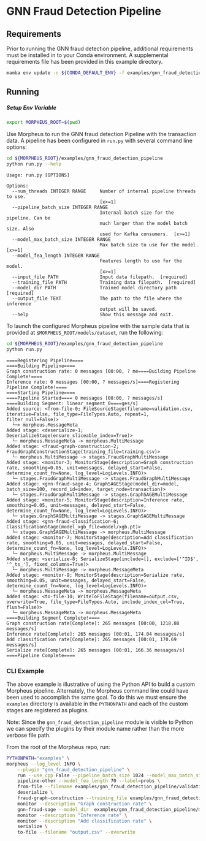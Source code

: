 <!--
SPDX-FileCopyrightText: Copyright (c) 2021-2023, NVIDIA CORPORATION & AFFILIATES. All rights reserved.
SPDX-License-Identifier: Apache-2.0

Licensed under the Apache License, Version 2.0 (the "License");
you may not use this file except in compliance with the License.
You may obtain a copy of the License at

http://www.apache.org/licenses/LICENSE-2.0

Unless required by applicable law or agreed to in writing, software
distributed under the License is distributed on an "AS IS" BASIS,
WITHOUT WARRANTIES OR CONDITIONS OF ANY KIND, either express or implied.
See the License for the specific language governing permissions and
limitations under the License.
-->
# GNN Fraud Detection Pipeline

## Requirements

Prior to running the GNN fraud detection pipeline, additional requirements must be installed in to your Conda environment. A supplemental requirements file has been provided in this example directory.

```bash
mamba env update -n ${CONDA_DEFAULT_ENV} -f examples/gnn_fraud_detection_pipeline/requirements.yml
```

## Running

##### Setup Env Variable
```bash
export MORPHEUS_ROOT=$(pwd)
```

Use Morpheus to run the GNN fraud detection Pipeline with the transaction data. A pipeline has been configured in `run.py` with several command line options:

```bash
cd ${MORPHEUS_ROOT}/examples/gnn_fraud_detection_pipeline
python run.py --help
```
```
Usage: run.py [OPTIONS]

Options:
  --num_threads INTEGER RANGE     Number of internal pipeline threads to use.
                                  [x>=1]
  --pipeline_batch_size INTEGER RANGE
                                  Internal batch size for the pipeline. Can be
                                  much larger than the model batch size. Also
                                  used for Kafka consumers.  [x>=1]
  --model_max_batch_size INTEGER RANGE
                                  Max batch size to use for the model.  [x>=1]
  --model_fea_length INTEGER RANGE
                                  Features length to use for the model.
                                  [x>=1]
  --input_file PATH               Input data filepath.  [required]
  --training_file PATH            Training data filepath.  [required]
  --model_dir PATH                Trained model directory path  [required]
  --output_file TEXT              The path to the file where the inference
                                  output will be saved.
  --help                          Show this message and exit.
```

To launch the configured Morpheus pipeline with the sample data that is provided at `$MORPHEUS_ROOT/models/dataset`, run the following:

```bash
cd ${MORPHEUS_ROOT}/examples/gnn_fraud_detection_pipeline
python run.py
```
```
====Registering Pipeline====
====Building Pipeline====
Graph construction rate: 0 messages [00:00, ? me====Building Pipeline Complete!====
Inference rate: 0 messages [00:00, ? messages/s]====Registering Pipeline Complete!====
====Starting Pipeline====
====Pipeline Started==== 0 messages [00:00, ? messages/s]
====Building Segment: linear_segment_0====ges/s]
Added source: <from-file-0; FileSourceStage(filename=validation.csv, iterative=False, file_type=FileTypes.Auto, repeat=1, filter_null=False)>
  └─> morpheus.MessageMeta
Added stage: <deserialize-1; DeserializeStage(ensure_sliceable_index=True)>
  └─ morpheus.MessageMeta -> morpheus.MultiMessage
Added stage: <fraud-graph-construction-2; FraudGraphConstructionStage(training_file=training.csv)>
  └─ morpheus.MultiMessage -> stages.FraudGraphMultiMessage
Added stage: <monitor-3; MonitorStage(description=Graph construction rate, smoothing=0.05, unit=messages, delayed_start=False, determine_count_fn=None, log_level=LogLevels.INFO)>
  └─ stages.FraudGraphMultiMessage -> stages.FraudGraphMultiMessage
Added stage: <gnn-fraud-sage-4; GraphSAGEStage(model_dir=model, batch_size=100, record_id=index, target_node=transaction)>
  └─ stages.FraudGraphMultiMessage -> stages.GraphSAGEMultiMessage
Added stage: <monitor-5; MonitorStage(description=Inference rate, smoothing=0.05, unit=messages, delayed_start=False, determine_count_fn=None, log_level=LogLevels.INFO)>
  └─ stages.GraphSAGEMultiMessage -> stages.GraphSAGEMultiMessage
Added stage: <gnn-fraud-classification-6; ClassificationStage(model_xgb_file=model/xgb.pt)>
  └─ stages.GraphSAGEMultiMessage -> morpheus.MultiMessage
Added stage: <monitor-7; MonitorStage(description=Add classification rate, smoothing=0.05, unit=messages, delayed_start=False, determine_count_fn=None, log_level=LogLevels.INFO)>
  └─ morpheus.MultiMessage -> morpheus.MultiMessage
Added stage: <serialize-8; SerializeStage(include=[], exclude=['^ID$', '^_ts_'], fixed_columns=True)>
  └─ morpheus.MultiMessage -> morpheus.MessageMeta
Added stage: <monitor-9; MonitorStage(description=Serialize rate, smoothing=0.05, unit=messages, delayed_start=False, determine_count_fn=None, log_level=LogLevels.INFO)>
  └─ morpheus.MessageMeta -> morpheus.MessageMeta
Added stage: <to-file-10; WriteToFileStage(filename=output.csv, overwrite=True, file_type=FileTypes.Auto, include_index_col=True, flush=False)>
  └─ morpheus.MessageMeta -> morpheus.MessageMeta
====Building Segment Complete!====
Graph construction rate[Complete]: 265 messages [00:00, 1218.88 messages/s]
Inference rate[Complete]: 265 messages [00:01, 174.04 messages/s]
Add classification rate[Complete]: 265 messages [00:01, 170.69 messages/s]
Serialize rate[Complete]: 265 messages [00:01, 166.36 messages/s]
====Pipeline Complete====
```

### CLI Example
The above example is illustrative of using the Python API to build a custom Morpheus pipeline. Alternately, the Morpheus command line could have been used to accomplish the same goal. To do this we must ensure the `examples` directory is available in the `PYTHONPATH` and each of the custom stages are registered as plugins.

Note: Since the `gnn_fraud_detection_pipeline` module is visible to Python we can specify the plugins by their module name rather than the more verbose file path.

From the root of the Morpheus repo, run:
```bash
PYTHONPATH="examples" \
morpheus --log_level INFO \
	--plugin "gnn_fraud_detection_pipeline" \
	run --use_cpp False --pipeline_batch_size 1024 --model_max_batch_size 32 --edge_buffer_size 4 \
	pipeline-other --model_fea_length 70 --label=probs \
	from-file --filename examples/gnn_fraud_detection_pipeline/validation.csv --filter_null False \
	deserialize \
	fraud-graph-construction --training_file examples/gnn_fraud_detection_pipeline/training.csv \
	monitor --description "Graph construction rate" \
	gnn-fraud-sage --model_dir  examples/gnn_fraud_detection_pipeline/model/ \
	monitor --description "Inference rate" \
	monitor --description "Add classification rate" \
	serialize \
	to-file --filename "output.csv" --overwrite
```
